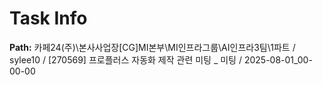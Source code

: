 # Task Info

**Path:** 카페24(주)\본사사업장\[CG]MI본부\MI인프라그룹\AI인프라3팀\1파트 / sylee10 / [270569] 프로플러스 자동화 제작 관련 미팅 _ 미팅 / 2025-08-01_00-00-00

